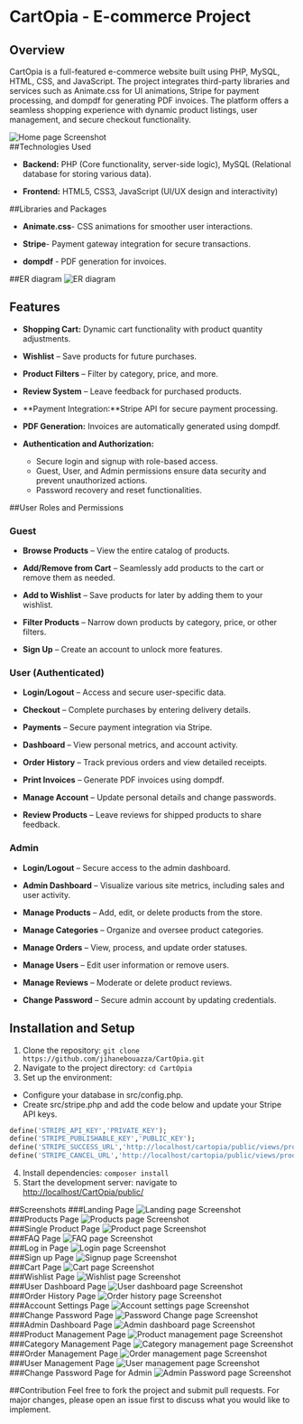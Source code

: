 # CartOpia - E-commerce Project
## Overview
CartOpia is a full-featured e-commerce website built using PHP, MySQL, HTML, CSS, and JavaScript. The project integrates third-party libraries and services such as Animate.css for UI animations, Stripe for payment processing, and dompdf for generating PDF invoices. The platform offers a seamless shopping experience with dynamic product listings, user management, and secure checkout functionality.

![Home page Screenshot](screenshots/half_homepage.png)  
##Technologies Used
- **Backend:** PHP (Core functionality, server-side logic), MySQL (Relational database for storing various data).

- **Frontend:** HTML5, CSS3, JavaScript (UI/UX design and interactivity)

##Libraries and Packages

- **Animate.css**- CSS animations for smoother user interactions.

- **Stripe**- Payment gateway integration for secure transactions.

- **dompdf** - PDF generation for invoices.

##ER diagram
![ER diagram](screenshots/ER_diagram.png)  
## Features
- **Shopping Cart:** Dynamic cart functionality with product quantity adjustments.

- **Wishlist** – Save products for future purchases.  

- **Product Filters** – Filter by category, price, and more.  

- **Review System** – Leave feedback for purchased products. 

- **Payment Integration:**Stripe API for secure payment processing.

- **PDF Generation:** Invoices are automatically generated using dompdf.

- **Authentication and Authorization:** 
   - Secure login and signup with role-based access.  
   - Guest, User, and Admin permissions ensure data security and prevent unauthorized actions.  
   - Password recovery and reset functionalities. 

##User Roles and Permissions
### Guest
- **Browse Products** – View the entire catalog of products.  

- **Add/Remove from Cart** – Seamlessly add products to the cart or remove them as needed.  

- **Add to Wishlist** – Save products for later by adding them to your wishlist.  

- **Filter Products** – Narrow down products by category, price, or other filters.  

- **Sign Up** – Create an account to unlock more features.  

### User (Authenticated)
- **Login/Logout** – Access and secure user-specific data.  

- **Checkout** – Complete purchases by entering delivery details.  

- **Payments** – Secure payment integration via Stripe.  

- **Dashboard** – View personal metrics, and account activity.  

- **Order History** – Track previous orders and view detailed receipts.  

- **Print Invoices** – Generate PDF invoices using dompdf.  

- **Manage Account** – Update personal details and change passwords. 

- **Review Products** – Leave reviews for shipped products to share feedback.  

### Admin 
- **Login/Logout** – Secure access to the admin dashboard.  

- **Admin Dashboard** – Visualize various site metrics, including sales and user activity.  

- **Manage Products** – Add, edit, or delete products from the store.  

- **Manage Categories** – Organize and oversee product categories.  

- **Manage Orders** – View, process, and update order statuses.  

- **Manage Users** – Edit user information or remove users.  

- **Manage Reviews** – Moderate or delete product reviews.  

- **Change Password** – Secure admin account by updating credentials.  

## Installation and Setup
1. Clone the repository:
`git clone https://github.com/jihanebouazza/CartOpia.git`
2. Navigate to the project directory:
`cd CartOpia`
3. Set up the environment:
 - Configure your database in src/config.php.
 - Create src/stripe.php and add the code below and update your Stripe API keys.
 ```ruby
 define('STRIPE_API_KEY','PRIVATE_KEY');
define('STRIPE_PUBLISHABLE_KEY','PUBLIC_KEY');
define('STRIPE_SUCCESS_URL','http://localhost/cartopia/public/views/products/success.php');
define('STRIPE_CANCEL_URL','http://localhost/cartopia/public/views/products/cancel.php');
 ```
4. Install dependencies:
`composer install`
5. Start the development server:
navigate to [http://localhost/CartOpia/public/](http://localhost/CartOpia/public/) 

##Screenshots
###Landing Page
![Landing page Screenshot](screenshots/landing_page.png)  
###Products Page
![Products page Screenshot](screenshots/products.png)  
###Single Product Page
![Product page Screenshot](screenshots/product.png)  
###FAQ Page
![FAQ page Screenshot](screenshots/FAQ.png)  
###Log in Page
![Login page Screenshot](screenshots/login.png)  
###Sign up Page
![Signup page Screenshot](screenshots/signup.png)  
###Cart Page
![Cart page Screenshot](screenshots/cart.png)  
###Wishlist Page
![Wishlist page Screenshot](screenshots/wishlist.png)  
###User Dashboard Page
![User dashboard page Screenshot](screenshots/user_dashboard.png)  
###Order History Page
![Order history page Screenshot](screenshots/order_history.png)  
###Account Settings Page
![Account settings page Screenshot](screenshots/account_settings.png)  
###Change Password Page
![Password Change page Screenshot](screenshots/password_change.png)  
###Admin Dashboard Page
![Admin dashboard page Screenshot](screenshots/admin_dashboard.png)  
###Product Management Page
![Product management page Screenshot](screenshots/product_management.png)  
###Category Management Page
![Category management page Screenshot](screenshots/category_management.png)  
###Order Management Page
![Order management page Screenshot](screenshots/order_management.png)  
###User Management Page
![User management page Screenshot](screenshots/user_management.png)  
###Change Password Page for Admin
![Admin Password page Screenshot](screenshots/admin_password.png)  

##Contribution
Feel free to fork the project and submit pull requests. For major changes, please open an issue first to discuss what you would like to implement.